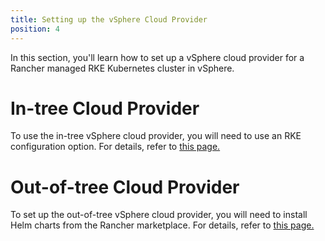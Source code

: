 ```yaml
---
title: Setting up the vSphere Cloud Provider
position: 4
---
```


In this section, you'll learn how to set up a vSphere cloud provider for a Rancher managed RKE Kubernetes cluster in vSphere.

# In-tree Cloud Provider

To use the in-tree vSphere cloud provider, you will need to use an RKE configuration option. For details, refer to [this page.](./in-tree)

# Out-of-tree Cloud Provider

To set up the out-of-tree vSphere cloud provider, you will need to install Helm charts from the Rancher marketplace. For details, refer to [this page.](./out-of-tree)
